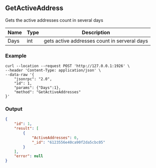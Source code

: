 ## GetActiveAddress


Gets the active addresses count in several days

| Name         | Type   | Description       |
| ---------------- | -------------- | ------- |
| Days    | int | gets active addresses count in serveral days |

### Example

```shell
curl --location --request POST 'http://127.0.0.1:1926' \
--header 'Content-Type: application/json' \
--data-raw '{
    "jsonrpc": "2.0",
    "id": 1,
    "params": {"Days":1},
    "method": "GetActiveAddresses"
}'
```

### Output
```json
{
    "id": 1,
    "result": [
        {
            "ActiveAddresses": 0,
            "_id": "6123556e40ca90f2da5cbc05"
        }
    ],
    "error": null
}
```
